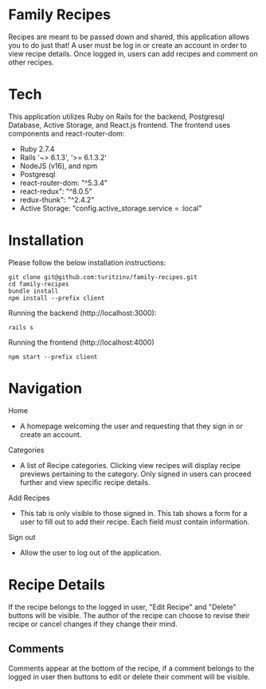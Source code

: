 # Family Recipes

Recipes are meant to be passed down and shared, this application allows you to do just that! A user must be log in or create an account in order to view recipe details. Once logged in, users can add recipes and comment on other recipes.

# Tech

This application utilizes Ruby on Rails for the backend, Postgresql Database, Active Storage, and React.js frontend. The frontend uses components and react-router-dom:

- Ruby 2.7.4
- Rails '~> 6.1.3', '>= 6.1.3.2'
- NodeJS (v16), and npm
- Postgresql
- react-router-dom: "^5.3.4"
- react-redux": "^8.0.5"
- redux-thunk": "^2.4.2"
- Active Storage: "config.active_storage.service = :local"

# Installation

Please follow the below installation instructions:

```
git clone git@github.com:turitzinv/family-recipes.git
cd family-recipes
bundle install
npm install --prefix client
```

Running the backend (http://localhost:3000):
```
rails s
```


Running the frontend (http://localhost:4000)
```
npm start --prefix client
```

# Navigation

Home
- A homepage welcoming the user and requesting that they sign in or create an account.

Categories
- A list of Recipe categories. Clicking view recipes will display recipe previews pertaining to the category. Only signed in users can proceed further and view specific recipe details.

Add Recipes
- This tab is only visible to those signed in. This tab shows a form for a user to fill out to add their recipe. Each field must contain information.

Sign out
- Allow the user to log out of the application.

# Recipe Details

If the recipe belongs to the logged in user, "Edit Recipe" and "Delete" buttons will be visible. The author of the recipe can choose to revise their recipe or cancel changes if they change their mind.

## Comments

Comments appear at the bottom of the recipe, if a comment belongs to the logged in user then buttons to edit or delete their comment will be visible.

